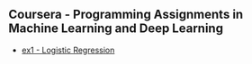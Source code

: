 Coursera - Programming Assignments in Machine Learning and Deep Learning
------

* [ex1 - Logistic Regression](#横线)
